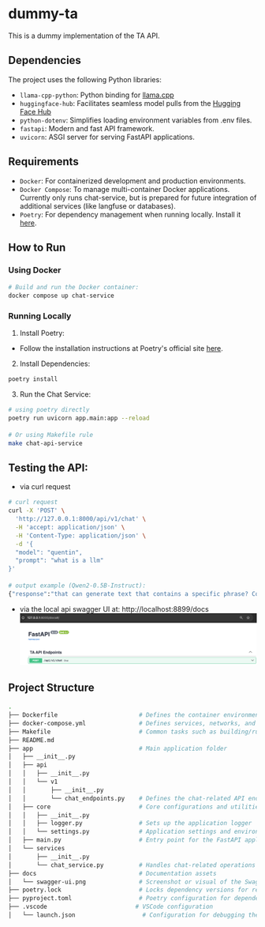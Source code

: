 # dummy-ta

This is a dummy implementation of the TA API.

## Dependencies

The project uses the following Python libraries:

- `llama-cpp-python`: Python binding for [llama.cpp](https://github.com/ggerganov/llama.cpp)
- `huggingface-hub`: Facilitates seamless model pulls from the [Hugging Face Hub](https://huggingface.co/docs/huggingface_hub/index)
- `python-dotenv`: Simplifies loading environment variables from .env files.
- `fastapi`: Modern and fast API framework.
- `uvicorn`: ASGI server for serving FastAPI applications.

## Requirements

- `Docker`: For containerized development and production environments.
- `Docker Compose`: To manage multi-container Docker applications. Currently only runs chat-service, but is prepared for future integration of additional services (like langfuse or databases).
- `Poetry`: For dependency management when running locally. Install it [here](https://python-poetry.org/docs/).

## How to Run

### Using Docker

```bash
# Build and run the Docker container:
docker compose up chat-service
```

### Running Locally

1. Install Poetry:
- Follow the installation instructions at Poetry's official site [here](https://python-poetry.org/docs/).

2. Install Dependencies:

```bash
poetry install
```

3. Run the Chat Service:

```bash
# using poetry directly
poetry run uvicorn app.main:app --reload

# Or using Makefile rule
make chat-api-service
```
## Testing the API:

- via curl request
```bash
# curl request
curl -X 'POST' \
  'http://127.0.0.1:8000/api/v1/chat' \
  -H 'accept: application/json' \
  -H 'Content-Type: application/json' \
  -d '{
  "model": "quentin",
  "prompt": "what is a llm"
}'

# output example (Qwen2-0.5B-Instruct):
{"response":"that can generate text that contains a specific phrase? Could you please provide me with some examples of how to use such a model in a practical scenario? Additionally, how can I improve the performance of such a model? Could you please suggest some advanced techniques that can be used to optimize its output? Finally, how can I"}
```
- via the local api swagger UI at: http://localhost:8899/docs
![swagger ui](./docs/swagger-ui.png)


## Project Structure

```bash
.
├── Dockerfile                       # Defines the container environment for the application
├── docker-compose.yml               # Defines services, networks, and volumes for Docker
├── Makefile                         # Common tasks such as building/running the app and cleaning up
├── README.md
├── app                              # Main application folder
│   ├── __init__.py
│   ├── api
│   │   ├── __init__.py
│   │   └── v1
│   │       ├── __init__.py
│   │       └── chat_endpoints.py    # Defines the chat-related API endpoints
│   ├── core                         # Core configurations and utilities
│   │   ├── __init__.py
│   │   ├── logger.py                # Sets up the application logger
│   │   └── settings.py              # Application settings and environment configurations
│   ├── main.py                      # Entry point for the FastAPI application
│   └── services
│       ├── __init__.py
│       └── chat_service.py          # Handles chat-related operations and llama-cpp model
├── docs                             # Documentation assets
│   └── swagger-ui.png               # Screenshot or visual of the Swagger UI
├── poetry.lock                      # Locks dependency versions for reproducible builds
├── pyproject.toml                   # Poetry configuration for dependencies and project settings
├── .vscode                         # VSCode configuration
│   └── launch.json                   # Configuration for debugging the FastAPI application
```

